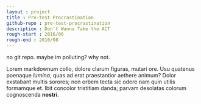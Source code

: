 ```yaml
---
layout : project
title : Pre-test Procrastination
github-repo : pre-test-procrastination
description : Don't Wanna Take the ACT
rough-start : 2016/06
rough-end : 2016/08
---
```


no git repo. maybe im polluting? why not.

Lorem markdownum collo, dolore clarum figuras, mutari ore. Usu quatenus poenaque
*lumina*, quas ad erat praestantior aethere animum? Dolor exstabant multis
sorores; non orbem tecta sic odere nam quin utilis formamque et. Ibit concolor
tristitiam danda; parvam desolatas colorum cognoscenda **nostri**.
